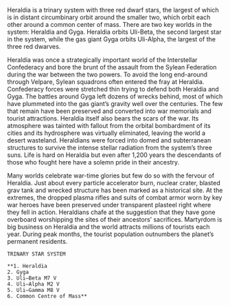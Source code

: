 
Heraldia is a trinary system with three red dwarf stars, the largest of which is in distant circumbinary orbit around the smaller two, which orbit each other around a common center of mass. There are two key worlds in the system: Heraldia and Gyga. Heraldia orbits Uli-Beta, the second largest star in the system, while the gas giant Gyga orbits Uli-Alpha, the largest of the three red dwarves.

Heraldia was once a strategically important world of the Interstellar Confederacy and bore the brunt of the assault from the Sylean Federation during the war between the two powers. To avoid the long end-around through Velpare, Sylean squadrons often entered the fray at Heraldia. Confederacy forces were stretched thin trying to defend both Heraldia and Gyga. The battles around Gyga left dozens of wrecks behind, most of which have plummeted into the gas giant’s gravity well over the centuries. The few that remain have been preserved and converted into war memorials and tourist attractions. Heraldia itself also bears the scars of the war. Its atmosphere was tainted with fallout from the orbital bombardment of its cities and its hydrosphere was virtually eliminated, leaving the world a desert wasteland. Heraldians were forced into domed and subterranean structures to survive the intense stellar radiation from the system’s three suns. Life is hard on Heraldia but even after 1,200 years the descendants of those who fought here have a solemn pride in their ancestry.

Many worlds celebrate war-time glories but few do so with the fervour of Heraldia. Just about every particle accelerator burn, nuclear crater, blasted grav tank and wrecked structure has been marked as a historical site. At the extremes, the dropped plasma rifles and suits of combat armor worn by key war heroes have been preserved under transparent plasteel right where they fell in action. Heraldians chafe at the suggestion that they have gone overboard worshipping the sites of their ancestors’ sacrifices. Martyrdom is big business on Heraldia and the world attracts millions of tourists each year. During peak months, the tourist population outnumbers the planet’s permanent residents.

```
TRINARY STAR SYSTEM

**1. Heraldia
2. Gyga
3. Uli–Beta M7 V
4. Uli–Alpha M2 V
5. Uli–Gamma M8 V
6. Common Centre of Mass**

```
